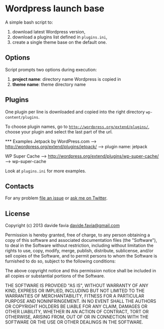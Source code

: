 Wordpress launch base
=====================

A simple bash script to:

1. download latest Wordpress version,
2. download a plugins list defined in <code>plugins.ini</code>,
3. create a single theme base on the default one.

Options
-------
Script prompts two options during execution:

1. **project name**: directory name Wordpress is copied in
2. **theme name**: theme directory name

Plugins
-------
One plugin per line is downloaded and copied into the right directory <code>wp-content/plugins</code>.

To choose plugin names, go to <code>http://wordpress.org/extend/plugins/</code>, choose your plugin and select the last part of the url.

*** Examples
Jetpack by WordPress.com --> http://wordpress.org/extend/plugins/jetpack/ --> plugin name: jetpack

WP Super Cache --> http://wordpress.org/extend/plugins/wp-super-cache/ --> wp-super-cache

Look at <code>plugins.ini</code> for more examples.

Contacts
--------
For any problem [file an issue](https://github.com/davidefavia/jquery-mobile-theme-lesscss/issues "jQuery Mobile theme LessCSS issues") or [ask me on Twitter](https://twitter.com/_davide "@_davide").

License
-------
Copyright (c) 2013 davide favia <davide.favia@gmail.com>

Permission is hereby granted, free of charge, to any person obtaining a copy of this software and associated documentation files (the "Software"), to deal in the Software without restriction, including without limitation the rights to use, copy, modify, merge, publish, distribute, sublicense, and/or sell copies of the Software, and to permit persons to whom the Software is furnished to do so, subject to the following conditions:

The above copyright notice and this permission notice shall be included in all copies or substantial portions of the Software.

THE SOFTWARE IS PROVIDED "AS IS", WITHOUT WARRANTY OF ANY KIND, EXPRESS OR IMPLIED, INCLUDING BUT NOT LIMITED TO THE WARRANTIES OF MERCHANTABILITY, FITNESS FOR A PARTICULAR PURPOSE AND NONINFRINGEMENT. IN NO EVENT SHALL THE AUTHORS OR COPYRIGHT HOLDERS BE LIABLE FOR ANY CLAIM, DAMAGES OR OTHER LIABILITY, WHETHER IN AN ACTION OF CONTRACT, TORT OR OTHERWISE, ARISING FROM, OUT OF OR IN CONNECTION WITH THE SOFTWARE OR THE USE OR OTHER DEALINGS IN THE SOFTWARE.
